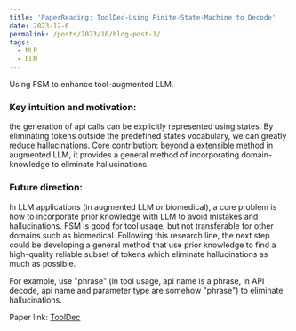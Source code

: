 ```yaml
---
title: 'PaperReading: ToolDec-Using Finite-State-Machine to Decode'
date: 2023-12-6
permalink: /posts/2023/10/blog-post-1/
tags:
  - NLP
  - LLM
---
```

Using FSM to enhance tool-augmented LLM.
### Key intuition and motivation: 
the generation of api calls can be explicitly represented using states. By eliminating tokens outside the predefined states vocabulary, we can greatly reduce hallucinations.
Core contribution: beyond a extensible method in augmented LLM, it provides a general method of incorporating domain-knowledge to eliminate hallucinations.

### Future direction: 
In LLM applications (in augmented LLM or biomedical), a core problem is how to incorporate prior knowledge with LLM to avoid mistakes and hallucinations. FSM is good for tool usage, but not transferable for other domains such as biomedical.
Following this research line, the next step could be developing a general method that use prior knowledge to find a high-quality reliable subset of tokens which eliminate hallucinations as much as possible.

For example, use "phrase" (in tool usage, api name is a phrase, in API decode, api name and parameter type are somehow "phrase") to eliminate hallucinations.

Paper link: [ToolDec](https://arxiv.org/abs/2310.07075)

